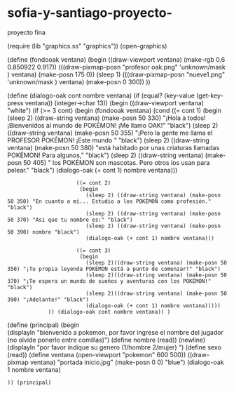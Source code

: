# sofia-y-santiago-proyecto-
proyecto fina


(require (lib "graphics.ss" "graphics"))
(open-graphics)

(define (fondooak ventana)
  (begin
    ((draw-viewport ventana) (make-rgb 0.6 0.850922 0.917))
    (((draw-pixmap-posn "profesor oak.png" 'unknown/mask ) ventana) (make-posn 175 0)) (sleep 1)
    (((draw-pixmap-posn "nueve1.png" 'unknown/mask ) ventana) (make-posn 0 300))
    ))

(define (dialogo-oak cont nombre ventana)
  (if (equal? (key-value (get-key-press ventana)) (integer->char 13))
      (begin ((draw-viewport ventana) "white")
             (if (>= 3 cont)
                 (begin (fondooak ventana)
                        (cond
                          ((= cont 1)
                           (begin
                             (sleep 2) ((draw-string ventana) (make-posn 50 330) "¡Hola a todos! ¡Bienvenidos al mundo de POKÉMON! ¡Me llamo OAK!" "black")
                             (sleep 2) ((draw-string ventana) (make-posn 50 355) "¡Pero la gente me llama el PROFESOR POKÉMON! ¡Este mundo " "black")
                             (sleep 2) ((draw-string ventana) (make-posn 50 380) "está habitado por unas criaturas llamadas POKÉMON! Para algunos," "black")
                             (sleep 2) ((draw-string ventana) (make-posn 50 405) " los POKÉMON son mascotas. Pero otros los usan para pelear." "black")
                             (dialogo-oak (+ cont 1) nombre ventana)))

                          ((= cont 2)
                           (begin
                             (sleep 2) ((draw-string ventana) (make-posn 50 350) "En cuanto a mí... Estudio a los POKÉMON como profesión." "black")
                             (sleep 2) ((draw-string ventana) (make-posn 50 370) "Asi que tu nombre es:" "black")
                             (sleep 2) ((draw-string ventana) (make-posn 50 390) nombre "black")
                             (dialogo-oak (+ cont 1) nombre ventana)))

                          ((= cont 3)
                           (begin
                             (sleep 2)((draw-string ventana) (make-posn 50 350) "¡Tu propia leyenda POKÉMON está a punto de comenzar!" "black")
                             (sleep 2)((draw-string ventana) (make-posn 50 370) "¡Te espera un mundo de sueños y aventuras con los POKÉMON!" "black")
                             (sleep 2)((draw-string ventana) (make-posn 50 390) "¡Adelante!" "black")
                             (dialogo-oak (+ cont 1) nombre ventana)))))
                 )) (dialogo-oak cont nombre ventana)) )

(define (principal)
  (begin  
    (displayln "bienvenido a pokemon, por favor ingrese el nombre del jugador (no olvide ponerlo entre comillas)")
    (define nombre (read))
    (newline)
    (displayln "por favor indique su genero (1/hombre 2/mujer) ")
    (define sexo (read))
    (define ventana (open-viewport "pokemon" 600 500))
    ((draw-pixmap ventana) "portada inicio.jpg" (make-posn 0 0) "blue")
    (dialogo-oak 1 nombre ventana)

    )) (principal)



